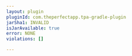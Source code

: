 ```yaml
---
layout: plugin
pluginId: com.theperfectapp.tpa-gradle-plugin
jarSha1: INVALID
isJarAvailable: true
error: NONE
violations: []

---
```

